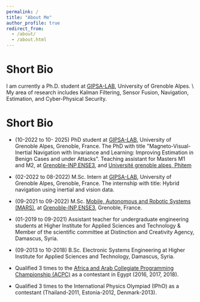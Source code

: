 ```yaml
---
permalink: /
title: "About Me"
author_profile: true
redirect_from: 
  - /about/
  - /about.html
---
```


Short Bio
======
I am currently a Ph.D. student at [GIPSA-LAB]("https://www.gipsa-lab.grenoble-inp.fr/en"),  University of Grenoble Alpes. \\
My area of research includes Kalman Filtering, Sensor Fusion, Navigation, Estimation, and Cyber-Physical Security.


Short Bio
======
- (10-2022 to 10- 2025)  PhD student at [GIPSA-LAB]("https://www.gipsa-lab.grenoble-inp.fr/en"), University of Grenoble Alpes, Grenoble, France.  The PhD with title "Magneto-Visual-Inertial Navigation with Invariance and Learning: Improving Estimation in Benign Cases and under Attacks". Teaching assistant for Masters M1 and M2, at [Grenoble-INP,ENSE3]("https://ense3.grenoble-inp.fr/), and [Université grenoble alpes, Phitem]("https://phitem.univ-grenoble-alpes.fr/")

- (02-2022 to 08-2022) M.Sc. Intern at [GIPSA-LAB]("https://www.gipsa-lab.grenoble-inp.fr/en"), University of Grenoble Alpes, Grenoble, France. The internship with title: Hybrid navigation using inertial and vision data.

- (09-2021 to 09-2022) M.Sc. [Mobile, Autonomous and Robotic Systems (MARS)]("https://ense3.grenoble-inp.fr/en/study-at-ense3/master-tsi-mobile-autonomous-and-robotic-systems-mars#page-presentation"), at [Grenoble-INP,ENSE3]("https://ense3.grenoble-inp.fr/), Grenoble, France.

- (01-2019 to 09-2021) Assistant teacher for undergraduate engineering students at Higher Institute for Applied Sciences and Technology & Member of the scientific committee at Distinction and Creativity Agency, Damascus, Syria.

- (09-2013 to 10-2018) B.Sc. Electronic Systems Engineering at Higher Institute for Applied Sciences and Technology, Damascus, Syria.

- Qualified 3 times to the [Africa and Arab Collegiate Programming Championship (ACPC)]("https://icpc.global/ICPCID/VOZEMJOHNMDG") as a contestant in Egypt (2016, 2017, 2018).

- Qualified 3 times to the International Physics Olympiad (IPhO) as a contestant (Thailand-2011, Estonia-2012, Denmark-2013).
